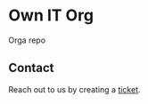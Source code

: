 # Own IT Org

Orga repo

## Contact

Reach out to us by creating a [ticket](https://github.com/Own-I-T-Org/.github/issues).
